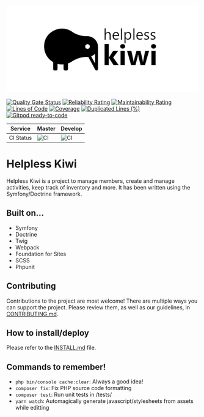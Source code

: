 <p align="center">
<img src="https://raw.githubusercontent.com/jasperweyne/helpless-kiwi/master/assets/image/readme-header.png" alt="helpless-kiwi" style="max-width:100%;">
</p>

[![Quality Gate Status](https://sonarcloud.io/api/project_badges/measure?project=jasperweyne_helpless-kiwi&metric=alert_status)](https://sonarcloud.io/dashboard?id=jasperweyne_helpless-kiwi) [![Reliability Rating](https://sonarcloud.io/api/project_badges/measure?project=jasperweyne_helpless-kiwi&metric=reliability_rating)](https://sonarcloud.io/dashboard?id=jasperweyne_helpless-kiwi) [![Maintainability Rating](https://sonarcloud.io/api/project_badges/measure?project=jasperweyne_helpless-kiwi&metric=sqale_rating)](https://sonarcloud.io/dashboard?id=jasperweyne_helpless-kiwi) [![Lines of Code](https://sonarcloud.io/api/project_badges/measure?project=jasperweyne_helpless-kiwi&metric=ncloc)](https://sonarcloud.io/dashboard?id=jasperweyne_helpless-kiwi) [![Coverage](https://sonarcloud.io/api/project_badges/measure?project=jasperweyne_helpless-kiwi&metric=coverage)](https://sonarcloud.io/dashboard?id=jasperweyne_helpless-kiwi) [![Duplicated Lines (%)](https://sonarcloud.io/api/project_badges/measure?project=jasperweyne_helpless-kiwi&metric=duplicated_lines_density)](https://sonarcloud.io/dashboard?id=jasperweyne_helpless-kiwi) [![Gitpod ready-to-code](https://img.shields.io/badge/Gitpod-ready--to--code-blue?logo=gitpod)](https://gitpod.io/#https://github.com/jasperweyne/helpless-kiwi)

| **Service** | **Master** | **Develop** |
|-------------|------------------------------------------------------------------------------------------|-------------------------------------------------------------------------------------------|
| CI Status | ![CI](https://github.com/jasperweyne/helpless-kiwi/workflows/CI/badge.svg?branch=master) | ![CI](https://github.com/jasperweyne/helpless-kiwi/workflows/CI/badge.svg?branch=develop) |

# Helpless Kiwi
Helpless Kiwi is a project to manage members, create and manage activities, keep
track of inventory and more. It has been written using the Symfony/Doctrine framework.

## Built on...
 - Symfony
 - Doctrine
 - Twig
 - Webpack
 - Foundation for Sites
 - SCSS
 - Phpunit

## Contributing
Contributions to the project are most welcome! There are multiple ways you can
support the project. Please review them, as well as our guidelines, in
[CONTRIBUTING.md](CONTRIBUTING.md).

## How to install/deploy
Please refer to the [INSTALL.md](INSTALL.md) file.

## Commands to remember!

 - ```php bin/console cache:clear```: Always a good idea!
 - ```composer fix```: Fix PHP source code formatting
 - ```composer test```: Run unit tests in /tests/
 - ```yarn watch```: Automagically generate javascript/stylesheets from assets while editting
